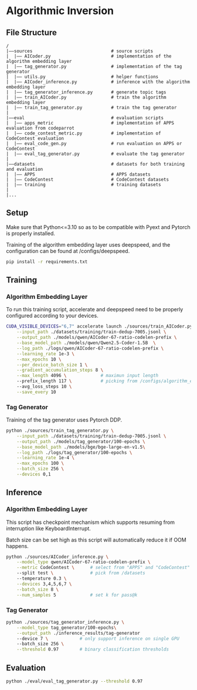# Algorithmic Inversion
## File Structure
    /
    |——sources                              # source scripts
    |  |—— AICoder.py                       # implementation of the algorithm embedding layer 
    |  |—— tag_generator.py                 # implementation of the tag generator
    |  |—— utils.py                         # helper functions
    |  |—— AICoder_inference.py             # inference with the algorithm embedding layer
    |  |—— tag_generator_inference.py       # generate topic tags
    |  |—— train_AICoder.py                 # train the algorithm embedding layer
    |  |—— train_tag_generator.py           # train the tag generator
    |
    |——eval                                 # evaluation scripts
    |  |—— apps_metric                      # implementation of APPS evaluation from codeparrot
    |  |—— code_contest_metric.py           # implementation of CodeContest evaluation
    |  |—— eval_code_gen.py                 # run evaluation on APPS or CodeContest
    |  |—— eval_tag_generator.py            # evaluate the tag generator
    |
    |——datasets                             # datasets for both training and evaluation
    |  |—— APPS                             # APPS datasets
    |  |—— CodeContest                      # CodeContest datasets
    |  |—— training                         # training datasets
    |
    |...

## Setup
Make sure that Python<=3.10 so as to be compatible with Pyext and Pytorch is properly installed.

Training of the algorithm embedding layer uses deepspeed, and the configuration can be found at /configs/deepspeed.

```sh
pip install -r requirements.txt
```

## Training
### Algorithm Embedding Layer
To run this training script, accelerate and deepspeed need to be properly configured according to your devices.

```sh
CUDA_VISIBLE_DEVICES="6,7" accelerate launch ./sources/train_AICoder.py \
    --input_path ./datasets/training/train-dedup-7005.jsonl \
    --output_path ./models/qwen/AICoder-67-ratio-codelen-prefix \
    --base_model_path ./models/qwen/Qwen2.5-Coder-1.5B  \
    --log_path ./logs/qwen/AICoder-67-ratio-codelen-prefix \
    --learning_rate 1e-3 \
    --max_epochs 10 \
    --per_device_batch_size 1 \
    --gradient_accumulation_steps 8 \
    --max_length 4096 \             # maximun input length
    --prefix_length 117 \           # picking from /configs/algorithm_embedding_configs
    --avg_loss_steps 10 \
    --save_every 10
```

### Tag Generator
Training of the tag generator uses Pytorch DDP.

```sh
python ./sources/train_tag_generator.py \
    --input_path ./datasets/training/train-dedup-7005.jsonl \
    --output_path ./models/tag_generator/100-epochs \
    --base_model_path ./models/bge/bge-large-en-v1.5\
    --log_path ./logs/tag_generator/100-epochs \
    --learning_rate 1e-4 \
    --max_epochs 100 \
    --batch_size 256 \
    --devices 0,1
```

## Inference
### Algorithm Embedding Layer
This script has checkpoint mechanism which supports resuming from interruption like KeyboardInterrupt.

Batch size can be set high as this script will automatically reduce it if OOM happens.
```sh
python ./sources/AICoder_inference.py \
    --model_type qwen/AICoder-67-ratio-codelen-prefix \
    --metric CodeContest \      # select from "APPS" and "CodeContest"
    --split test \              # pick from /datasets
    --temperature 0.3 \
    --devices 3,4,5,6,7 \
    --batch_size 8 \
    --num_samples 5             # set k for pass@k
```
### Tag Generator

```sh
python ./sources/tag_generator_inference.py \
    --model_type tag_generator/100-epochs\
    --output_path ./inference_results/tag-generator
    --device 7 \            # only support inference on single GPU
    --batch_size 256 \
    --threshold 0.97        # binary classification thresholds
```
## Evaluation

```sh
python ./eval/eval_tag_generator.py --threshold 0.97
```